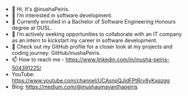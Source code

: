 - 👋 Hi, It's @inushaPeiris.
- 👀 I’m interested in software development.
- 🌱 Currently enrolled in a Bachelor of Software Engineering Honours degree at OUSL.
- 💼 I’m actively seeking opportunities to collaborate with an IT company as an intern to kickstart my career in software development.
- 🚀 Check out my GitHub profile for a closer look at my projects and coding journey: GitHub/inushaPeiris.
- 📫 How to reach me - https://www.linkedin.com/in/inusha-peiris-504391225/
- YouTube: https://www.youtube.com/channel/UCAsnpQJidFPtRrv8yKxqzgg
- Blog: https://medium.com/@inushaumayanthapeiris
